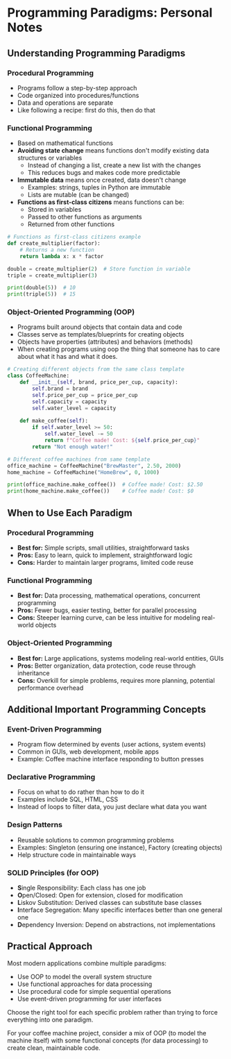 # Programming Paradigms: Personal Notes

## Understanding Programming Paradigms

### Procedural Programming
- Programs follow a step-by-step approach
- Code organized into procedures/functions
- Data and operations are separate
- Like following a recipe: first do this, then do that

### Functional Programming
- Based on mathematical functions
- **Avoiding state change** means functions don't modify existing data structures or variables
  - Instead of changing a list, create a new list with the changes
  - This reduces bugs and makes code more predictable
- **Immutable data** means once created, data doesn't change
  - Examples: strings, tuples in Python are immutable
  - Lists are mutable (can be changed)
- **Functions as first-class citizens** means functions can be:
  - Stored in variables
  - Passed to other functions as arguments
  - Returned from other functions

```python
# Functions as first-class citizens example
def create_multiplier(factor):
    # Returns a new function
    return lambda x: x * factor

double = create_multiplier(2)  # Store function in variable
triple = create_multiplier(3)

print(double(5))  # 10
print(triple(5))  # 15
```

### Object-Oriented Programming (OOP)
- Programs built around objects that contain data and code
- Classes serve as templates/blueprints for creating objects
- Objects have properties (attributes) and behaviors (methods)
- When creating programs using oop the thing that someone has to care about what it has and what it does.

```python
# Creating different objects from the same class template
class CoffeeMachine:
    def __init__(self, brand, price_per_cup, capacity):
        self.brand = brand
        self.price_per_cup = price_per_cup
        self.capacity = capacity
        self.water_level = capacity
        
    def make_coffee(self):
        if self.water_level >= 50:
            self.water_level -= 50
            return f"Coffee made! Cost: ${self.price_per_cup}"
        return "Not enough water!"

# Different coffee machines from same template
office_machine = CoffeeMachine("BrewMaster", 2.50, 2000)
home_machine = CoffeeMachine("HomeBrew", 0, 1000)

print(office_machine.make_coffee())  # Coffee made! Cost: $2.50
print(home_machine.make_coffee())    # Coffee made! Cost: $0
```

## When to Use Each Paradigm

### Procedural Programming
- **Best for:** Simple scripts, small utilities, straightforward tasks
- **Pros:** Easy to learn, quick to implement, straightforward logic
- **Cons:** Harder to maintain larger programs, limited code reuse

### Functional Programming
- **Best for:** Data processing, mathematical operations, concurrent programming
- **Pros:** Fewer bugs, easier testing, better for parallel processing
- **Cons:** Steeper learning curve, can be less intuitive for modeling real-world objects

### Object-Oriented Programming
- **Best for:** Large applications, systems modeling real-world entities, GUIs
- **Pros:** Better organization, data protection, code reuse through inheritance
- **Cons:** Overkill for simple problems, requires more planning, potential performance overhead

## Additional Important Programming Concepts

### Event-Driven Programming
- Program flow determined by events (user actions, system events)
- Common in GUIs, web development, mobile apps
- Example: Coffee machine interface responding to button presses

### Declarative Programming
- Focus on what to do rather than how to do it
- Examples include SQL, HTML, CSS
- Instead of loops to filter data, you just declare what data you want

### Design Patterns
- Reusable solutions to common programming problems
- Examples: Singleton (ensuring one instance), Factory (creating objects)
- Help structure code in maintainable ways

### SOLID Principles (for OOP)
- **S**ingle Responsibility: Each class has one job
- **O**pen/Closed: Open for extension, closed for modification
- **L**iskov Substitution: Derived classes can substitute base classes
- **I**nterface Segregation: Many specific interfaces better than one general one
- **D**ependency Inversion: Depend on abstractions, not implementations

## Practical Approach

Most modern applications combine multiple paradigms:
- Use OOP to model the overall system structure
- Use functional approaches for data processing
- Use procedural code for simple sequential operations
- Use event-driven programming for user interfaces

Choose the right tool for each specific problem rather than trying to force everything into one paradigm.

For your coffee machine project, consider a mix of OOP (to model the machine itself) with some functional concepts (for data processing) to create clean, maintainable code.
